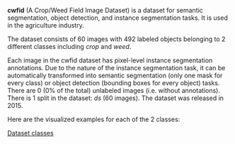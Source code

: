 **cwfid** (A Crop/Weed Field Image Dataset) is a dataset for semantic segmentation, object detection, and instance segmentation tasks. It is used in the agriculture industry.

The dataset consists of 60 images with 492 labeled objects belonging to 2 different classes including *crop* and *weed*.

Each image in the cwfid dataset has pixel-level instance segmentation annotations. Due to the nature of the instance segmentation task, it can be automatically transformed into semantic segmentation (only one mask for every class) or object detection (bounding boxes for every object) tasks. There are 0 (0% of the total) unlabeled images (i.e. without annotations). There is 1 split in the dataset: *ds* (60 images). The dataset was released in 2015.

Here are the visualized examples for each of the 2 classes:

[Dataset classes](https://github.com/dataset-ninja/cwfid/raw/main/visualizations/classes_preview.webm)
